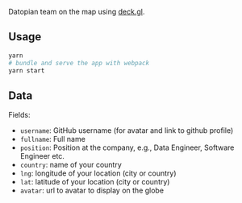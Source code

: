 Datopian team on the map using [deck.gl](http://deck.gl).

## Usage

```bash
yarn
# bundle and serve the app with webpack
yarn start
```

## Data

Fields:

* `username`: GitHub username (for avatar and link to github profile)
* `fullname`: Full name
* `position`: Position at the company, e.g., Data Engineer, Software Engineer etc.
* `country`: name of your country
* `lng`: longitude of your location (city or country)
* `lat`: latitude of your location (city or country)
* `avatar`: url to avatar to display on the globe
